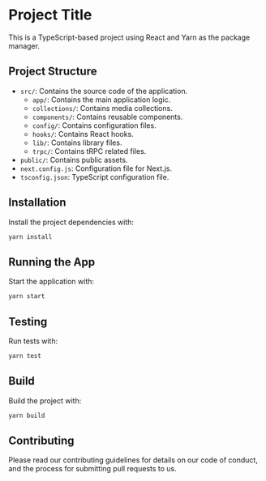 # Project Title

This is a TypeScript-based project using React and Yarn as the package manager.

## Project Structure

- `src/`: Contains the source code of the application.
  - `app/`: Contains the main application logic.
  - `collections/`: Contains media collections.
  - `components/`: Contains reusable components.
  - `config/`: Contains configuration files.
  - `hooks/`: Contains React hooks.
  - `lib/`: Contains library files.
  - `trpc/`: Contains tRPC related files.
- `public/`: Contains public assets.
- `next.config.js`: Configuration file for Next.js.
- `tsconfig.json`: TypeScript configuration file.

## Installation

Install the project dependencies with:

```sh
yarn install
```

## Running the App

Start the application with:

```sh
yarn start
```

## Testing

Run tests with:

```sh
yarn test
```

## Build

Build the project with:

```sh
yarn build
```

## Contributing

Please read our contributing guidelines for details on our code of conduct, and the process for submitting pull requests to us.
